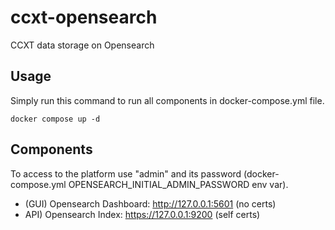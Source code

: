 # ccxt-opensearch
CCXT data storage on Opensearch

## Usage

Simply run this command to run all components in docker-compose.yml file.

```shell
docker compose up -d
```

## Components

To access to the platform use "admin" and its password (docker-compose.yml OPENSEARCH_INITIAL_ADMIN_PASSWORD env var).

- (GUI) Opensearch Dashboard: http://127.0.0.1:5601 (no certs)
- API) Opensearch Index: https://127.0.0.1:9200 (self certs)
